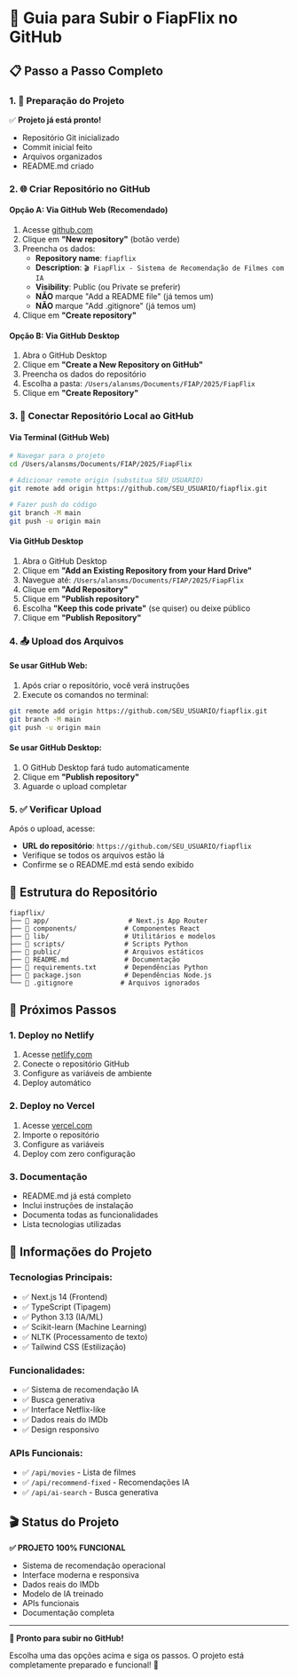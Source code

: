 # 🚀 Guia para Subir o FiapFlix no GitHub

## 📋 Passo a Passo Completo

### 1. 📁 Preparação do Projeto
✅ **Projeto já está pronto!**
- Repositório Git inicializado
- Commit inicial feito
- Arquivos organizados
- README.md criado

### 2. 🌐 Criar Repositório no GitHub

#### **Opção A: Via GitHub Web (Recomendado)**
1. Acesse [github.com](https://github.com)
2. Clique em **"New repository"** (botão verde)
3. Preencha os dados:
   - **Repository name**: `fiapflix`
   - **Description**: `🎬 FiapFlix - Sistema de Recomendação de Filmes com IA`
   - **Visibility**: Public (ou Private se preferir)
   - **NÃO** marque "Add a README file" (já temos um)
   - **NÃO** marque "Add .gitignore" (já temos um)
4. Clique em **"Create repository"**

#### **Opção B: Via GitHub Desktop**
1. Abra o GitHub Desktop
2. Clique em **"Create a New Repository on GitHub"**
3. Preencha os dados do repositório
4. Escolha a pasta: `/Users/alansms/Documents/FIAP/2025/FiapFlix`
5. Clique em **"Create Repository"**

### 3. 🔗 Conectar Repositório Local ao GitHub

#### **Via Terminal (GitHub Web)**
```bash
# Navegar para o projeto
cd /Users/alansms/Documents/FIAP/2025/FiapFlix

# Adicionar remote origin (substitua SEU_USUARIO)
git remote add origin https://github.com/SEU_USUARIO/fiapflix.git

# Fazer push do código
git branch -M main
git push -u origin main
```

#### **Via GitHub Desktop**
1. Abra o GitHub Desktop
2. Clique em **"Add an Existing Repository from your Hard Drive"**
3. Navegue até: `/Users/alansms/Documents/FIAP/2025/FiapFlix`
4. Clique em **"Add Repository"**
5. Clique em **"Publish repository"**
6. Escolha **"Keep this code private"** (se quiser) ou deixe público
7. Clique em **"Publish Repository"**

### 4. 📤 Upload dos Arquivos

#### **Se usar GitHub Web:**
1. Após criar o repositório, você verá instruções
2. Execute os comandos no terminal:
```bash
git remote add origin https://github.com/SEU_USUARIO/fiapflix.git
git branch -M main
git push -u origin main
```

#### **Se usar GitHub Desktop:**
1. O GitHub Desktop fará tudo automaticamente
2. Clique em **"Publish repository"**
3. Aguarde o upload completar

### 5. ✅ Verificar Upload

Após o upload, acesse:
- **URL do repositório**: `https://github.com/SEU_USUARIO/fiapflix`
- Verifique se todos os arquivos estão lá
- Confirme se o README.md está sendo exibido

## 🎯 Estrutura do Repositório

```
fiapflix/
├── 📁 app/                    # Next.js App Router
├── 📁 components/            # Componentes React
├── 📁 lib/                   # Utilitários e modelos
├── 📁 scripts/               # Scripts Python
├── 📁 public/                # Arquivos estáticos
├── 📄 README.md              # Documentação
├── 📄 requirements.txt       # Dependências Python
├── 📄 package.json           # Dependências Node.js
└── 📄 .gitignore            # Arquivos ignorados
```

## 🚀 Próximos Passos

### 1. **Deploy no Netlify**
1. Acesse [netlify.com](https://netlify.com)
2. Conecte o repositório GitHub
3. Configure as variáveis de ambiente
4. Deploy automático

### 2. **Deploy no Vercel**
1. Acesse [vercel.com](https://vercel.com)
2. Importe o repositório
3. Configure as variáveis
4. Deploy com zero configuração

### 3. **Documentação**
- README.md já está completo
- Inclui instruções de instalação
- Documenta todas as funcionalidades
- Lista tecnologias utilizadas

## 📝 Informações do Projeto

### **Tecnologias Principais:**
- ✅ Next.js 14 (Frontend)
- ✅ TypeScript (Tipagem)
- ✅ Python 3.13 (IA/ML)
- ✅ Scikit-learn (Machine Learning)
- ✅ NLTK (Processamento de texto)
- ✅ Tailwind CSS (Estilização)

### **Funcionalidades:**
- ✅ Sistema de recomendação IA
- ✅ Busca generativa
- ✅ Interface Netflix-like
- ✅ Dados reais do IMDb
- ✅ Design responsivo

### **APIs Funcionais:**
- ✅ `/api/movies` - Lista de filmes
- ✅ `/api/recommend-fixed` - Recomendações IA
- ✅ `/api/ai-search` - Busca generativa

## 🎬 Status do Projeto

**✅ PROJETO 100% FUNCIONAL**
- Sistema de recomendação operacional
- Interface moderna e responsiva
- Dados reais do IMDb
- Modelo de IA treinado
- APIs funcionais
- Documentação completa

---

**🎯 Pronto para subir no GitHub!** 

Escolha uma das opções acima e siga os passos. O projeto está completamente preparado e funcional! 🚀

